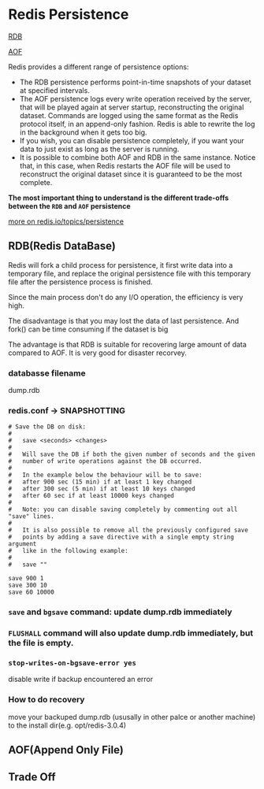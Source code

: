 # Redis Persistence

[RDB](RDB)

[AOF](AOF)
    
Redis provides a different range of persistence options:
- The RDB persistence performs point-in-time snapshots of your dataset at specified intervals.
- The AOF persistence logs every write operation received by the server, that will be played again at server startup, reconstructing the original dataset. Commands are logged using the same format as the Redis protocol itself, in an append-only fashion. Redis is able to rewrite the log in the background when it gets too big.
- If you wish, you can disable persistence completely, if you want your data to just exist as long as the server is running.
- It is possible to combine both AOF and RDB in the same instance. Notice that, in this case, when Redis restarts the AOF file will be used to reconstruct the original dataset since it is guaranteed to be the most complete.

**The most important thing to understand is the different trade-offs between the `RDB` and `AOF` persistence**

[more on redis.io/topics/persistence](https://redis.io/topics/persistence)

## RDB(Redis DataBase)

Redis will fork a child process  for persistence, it first write data into a temporary file, and replace the original persistence file with this temporary file after the persistence process is finished.

Since the main process don't do any I/O operation, the efficiency is very high.

The disadvantage is that you may lost the data of last persistence. And fork() can be time consuming if the dataset is big

The advantage is that RDB is suitable for recovering large amount of data compared to AOF. It is very good for disaster recorvey.

### databasse filename

dump.rdb

### redis.conf -> SNAPSHOTTING

```
# Save the DB on disk:
#
#   save <seconds> <changes>
#
#   Will save the DB if both the given number of seconds and the given
#   number of write operations against the DB occurred.
#
#   In the example below the behaviour will be to save:
#   after 900 sec (15 min) if at least 1 key changed
#   after 300 sec (5 min) if at least 10 keys changed
#   after 60 sec if at least 10000 keys changed
#
#   Note: you can disable saving completely by commenting out all "save" lines.
#
#   It is also possible to remove all the previously configured save
#   points by adding a save directive with a single empty string argument
#   like in the following example:
#
#   save ""

save 900 1
save 300 10
save 60 10000

```

### `save` and `bgsave` command: update dump.rdb immediately

### `FLUSHALL` command will also update dump.rdb immediately, but the file is empty.

### `stop-writes-on-bgsave-error yes` 

disable write if backup encountered an error

### How to do recovery

move your backuped dump.rdb (ususally in other palce or another machine) to the install dir(e.g. opt/redis-3.0.4)





## AOF(Append Only File)



## Trade Off
